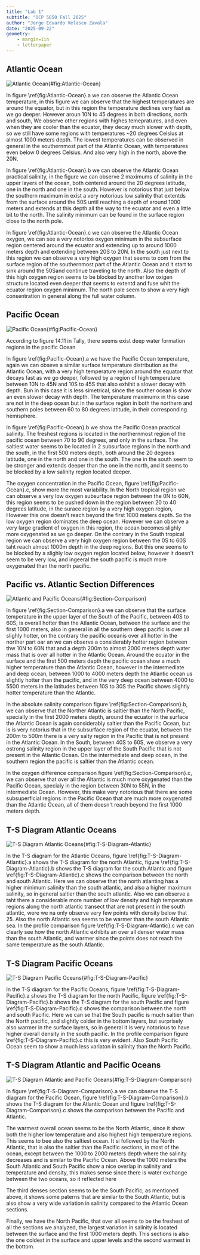 ```yaml
---
title: "Lab 1"
subtitle: "OCP 5050 Fall 2025"
author: "Jorge Eduardo Velasco Zavala"
date: "2025-09-22"
geometry: 
    - margin=1in
    - letterpaper
---
```


## Atlantic Ocean

![Atlantic Ocean](images/Atlantic_section_txt.jpg){#fig:Atlantic-Ocean}

In figure \ref{fig:Atlantic-Ocean}.a we can observe the Atlantic Ocean temperature, in this figure we can observe that the highest temperatures are around the equator, but in this region the temperature declines very fast as we go deeper. However aroun 10N to 45 degrees in both directions, north and south, We observe other regions with highes temepratures, and even when they are cooler than the ecuator, they decay much slower with depth, so we still have some regions with temperatures ~20 degrees Celsius at almost 1000 meters depth. The lowest temperatures can be observed in general in the southernmost part of the Atlantic Ocean, with temperatures even below 0 degrees Celsius. And also very high in the north, above the 20N.

In figure \ref{fig:Atlantic-Ocean}.b we can observe the Atlantic Ocean practical salinity, in the figure we can observe 2 maximums of salinity in the upper layers of the ocean, both centered around the 20 degrees latitude, one in the north and one in the south. However is notorious that just below the southern maximum in exist a very notorious low salinity that extentds from the surface around the 50S until reaching a depth of around 1000 meters and extends at this depth all the way to the ecuator and even a little bit to the north. The salinity minimum can be found in the surface region close to the north pole.

In figure \ref{fig:Atlantic-Ocean}.c we can observe the Atlantic Ocean oxygen, we can see a very notorios oxygen minimum in the subsurface region centered around the ecuator and extending up to around 1000 meters depth and extending between 20S to 20N. In the south just next to this region we can observe a very high oxygen that seems to com from the surface region of the southernmost part of the Atlantic Ocean and it start to sink around the 50Sand continue traveling to the north. Also the depth of this high oxygen region seems to be blocked by another low oxigen structure located even deeper that seems to extentd and fuse whit the ecuator region oxygen minimum. The north pole seem to show a very high consentration in general along the full water column.

## Pacific Ocean

![Pacific Ocean](images/Pacific_section_txt.jpg){#fig:Pacific-Ocean}

According to figure 14.11 in Tally, there seems exist deep water formation regions in the pacific Ocean

In figure \ref{fig:Pacific-Ocean}.a we have the Pacific Ocean temperature, again we can obseve a similar surface temperature distribution as the Atlantic Ocean, with a very high temperature region around the equator that decays fast as we go deeper, followed by a region of high temperature between 10N to 45N and 10S to 45S that also exhihit a slower decay with depth. Bun in this case it is less simetrical, since the souther ocean is show an even slower decay with depth. The temperature maximumx in this case are not in the deep ocean but in the surface region in both the northern and southern poles between 60 to 80 degrees latitude, in their corresponding hemisphere.

In figure \ref{fig:Pacific-Ocean}.b we show the Pacific Ocean practical salinity. The freshest regions is located in the northernmost region of the pacific ocean between 70 to 90 degrees, and only in the surface. The saltiest water seems to be located in 2 subsurface regions in the north and the south, in the first 500 meters depth, both around the 20 degrees latitude, one in the north and one in the south. The one in the south seem to be stronger and extends deeper than the one in the north, and it seems to be blocked by a low salinity region located deeper.

The oxygen concentration in the Pacific Ocean, figure \ref{fig:Pacific-Ocean}.c,  show more the most variability. In the North tropical region we can observe a very low oxygen subsurface region between the 0N to 60N, this region seems to be pushed down in the region between 20 to 40 degrees latitude, in the surace region by a very high oxygen region, However this one doesn't reach beyond the first 1000 meters depth. So the low oxygen region dominates the deep ocean. However we can observe a very large gradient of oxygen in this region, the ocean becomes slighly more oxygenated as we go deeper. On the contrary in the South tropical region we can observe a very high oxygen region between the 0S to 60S taht reach almost 1000m depth in the deep regions. But this one seems to be blocked by a slighly low oxygen region located below, however it doesn't seem to be very low, and ingeeral the south pacific is much more oxygenated than the north pacific.

## Pacific vs. Atlantic Section Differences

![Atlantic and Pacific Oceans](images/Section_comparison.jpg){#fig:Section-Comparison}

In figure \ref{fig:Section-Comparison}.a we can observe that the surface temperature in the upper layer of the South of the Pacific, between 40S to 60S, is overall hotter than the Atlantic Ocean, between the surface and the first 1000 meters, also in general in all the southern deep pacific is over all slighly hotter, on the contrary the pacific oceanis over all hotter in the norther part oar an we can observe a considerably hotter region between thw 10N to 60N that and a depth 200m to almost 2000 meters depth water mass that is over all hotter in the Atlantic Ocean. Around the ecuator in the surface and the first 500 meters depth the pacific ocean show a much higher temperature than the Atlantic Ocean, however in the intermediate and deep ocean, between 1000 to 4000 meters depth the Atlantic ocean us slightly hotter than the pacific, and in the very deep ocean between 4000 to 5500 meters in the latitudes between 10S to 30S the Pacific shows slightly hotter temperature than the Atlantic.

In the absolute salinity comparison figure \ref{fig:Section-Comparison}.b, we can observe that the Norther Atlantic is saltier than the North Pacific, specially in the first 2000 meters depth, around the ecuator in the surface the Atlantic Ocean is again considerably saltier than the Pacific Ocean, but is is very notorius that in the subsurface region of the ecuator, between the 200m to 500m there is a very salty region in the Pacific that is not present in the Atlantic Ocean. In the South, between 40S to 60S, we observe a very ostrong salinity region in the upper layer of the South Pacific that is not present in the Atlantic Ocean. On the intermediate and deep ocean, in the southern region the pacific is saltier than the Atlantic ocean.

In the oxygen difference comparison figure \ref{fig:Section-Comparison}.c, we can observe that over all the Altantic is much more oxygenated than the Pacific Ocean, specialy in the region between 30N to 55N, in the intermediate Ocean. However, this make very notorious that there are some subsuperficial regions in the Pacific Ocean that are much more oxygenated than the Atlantic Ocean, all of them doesn't reach beyond the first 1000 meters depth.

## T-S Diagram Atlantic Oceans

![T-S Diagram Atlantic Oceans](images/T-S_diagram_Atlantic.jpg){#fig:T-S-Diagram-Atlantic}

In the T-S diagram for the Atlantic Oceans, figure \ref{fig:T-S-Diagram-Atlantic}.a shows the T-S diagram for the north Atlantic, figure \ref{fig:T-S-Diagram-Atlantic}.b shows the T-S diagram for the south Atlantic and figure \ref{fig:T-S-Diagram-Atlantic}.c shows the comparison between the north and south Atlantic. Here we can observe that the north atlanting has a higher minimum salinity than the south atlantic, and also a higher maximum salinity, so in general saltier than the south atlantic. Also we can observe a taht there a considerable more number of low density and high temperature regions along the north atlantic transect that are not present in the south atlantic, were we na only observe very few points with density below that 25. Also the north Atlantic sea seems to be warmer than the south Atlantic sea. In the profile comparison figure \ref{fig:T-S-Diagram-Atlantic}.c we can clearly see how the north Atlantic exhibits an over all denser water mass than the south Atlantic, and warmer since the points does not reach the same temperature as the south Atlantic.

## T-S Diagram Pacific Oceans

![T-S Diagram Pacific Oceans](images/T-S_diagram_Pacific.jpg){#fig:T-S-Diagram-Pacific}

In the T-S diagram for the Pacific Oceans, figure \ref{fig:T-S-Diagram-Pacific}.a shows the T-S diagram for the north Pacific, figure \ref{fig:T-S-Diagram-Pacific}.b shows the T-S diagram for the south Pacific and figure \ref{fig:T-S-Diagram-Pacific}.c shows the comparison between the north and south Pacific. Here we can se that the South pacific is much saltier than the North pacific, and slightly colder in the bottom layers, but surprisely also warmer in the surface layers, so in general it is very notorious to have higher overall density in the south pacific. In the profile comparison figure \ref{fig:T-S-Diagram-Pacific}.c this is very evident. Also South Pacific Ocean seem to show a much less variaton in salinity than the North Pacific.

## T-S Diagram Atlantic and Pacific Oceans

![T-S Diagram Atlantic and Pacific Oceans](images/T-S_diagram_Comparison.jpg){#fig:T-S-Diagram-Comparison}

In figure \ref{fig:T-S-Diagram-Comparison}.a we can observe the T-S diagram for the Pacific Ocean, figure \ref{fig:T-S-Diagram-Comparison}.b shows the T-S diagram for the Atlantic Ocean and figure \ref{fig:T-S-Diagram-Comparison}.c shows the comparison between the Pacific and Atlantic.

The warmest overall ocean seems to be the North Atlantic, since it show both the higher low temperature and also highest high temperature regions. This seems to bee also the saltiest ocean. It si followed by the North Atlantic, that is also the saltier than the Pacific sections, in most of the ocean, except between the 1000 to 2000 meters depth where the salinity decreases and is similar to the Pacific Ocean. Above the 1000 meters the South Atlantic and South Pacific show a nice overlap in salinity and temperature and density, this makes sense since there is water exchange between the two oceans, so it reflected here

The third denses section seems to be the South Pacific, as mentioned above, it shows some paterns that are similar to the South Atlantic, but is also show a very wide variation in salinity compared to the Atlantic Ocean sections.

Finally, we have the North Pacific, that over all seems to be the freshest of all the sections we analyzed, the largest variation in salinity is located between the surface and the first 1000 meters depth. This sections is also the one coldest in the surface  and upper levels and the second warmest in the bottom.
